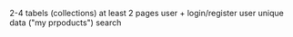 2-4 tabels (collections)
at least 2 pages
user + login/register
user unique data ("my prpoducts")
search